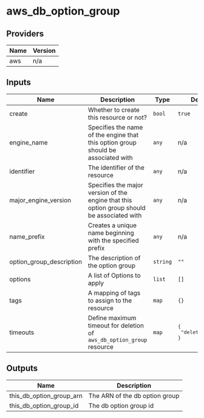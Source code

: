 # aws_db_option_group

<!-- BEGINNING OF PRE-COMMIT-TERRAFORM DOCS HOOK -->
## Providers

| Name | Version |
|------|---------|
| aws | n/a |

## Inputs

| Name | Description | Type | Default | Required |
|------|-------------|------|---------|:-----:|
| create | Whether to create this resource or not? | `bool` | `true` | no |
| engine\_name | Specifies the name of the engine that this option group should be associated with | `any` | n/a | yes |
| identifier | The identifier of the resource | `any` | n/a | yes |
| major\_engine\_version | Specifies the major version of the engine that this option group should be associated with | `any` | n/a | yes |
| name\_prefix | Creates a unique name beginning with the specified prefix | `any` | n/a | yes |
| option\_group\_description | The description of the option group | `string` | `""` | no |
| options | A list of Options to apply | `list` | `[]` | no |
| tags | A mapping of tags to assign to the resource | `map` | `{}` | no |
| timeouts | Define maximum timeout for deletion of `aws_db_option_group` resource | `map` | <pre>{<br>  "delete": "15m"<br>}</pre> | no |

## Outputs

| Name | Description |
|------|-------------|
| this\_db\_option\_group\_arn | The ARN of the db option group |
| this\_db\_option\_group\_id | The db option group id |

<!-- END OF PRE-COMMIT-TERRAFORM DOCS HOOK -->
